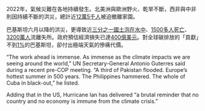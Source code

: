 

2022年，氣候災難在各地持續發生。北美洲與歐洲野火、乾旱不斷，西非與中非則因持續不斷的洪災，總計近[12萬5千人](https://floodlist.com/africa/west-central-africa-floods-august-2022#:~:text=West%2520and%2520Central%2520Africa%2520%25E2%2580%2593%2520Over%2520125%252C000%2520Displaced%2520by%2520Floods%2520Across%252017%2520Countries,-30%2520August%252C%25202022&text=Over%2520125%252C000%2520people%2520have%2520been,until%2520October%)被迫撤離家園。

巴基斯坦六月以降的洪災，更導致近[三分之一國土泡在水中](https://global.udn.com/global_vision/story/8662/6574573)、[1500多人死亡](https://dailytimes.com.pk/998913/flood-death-toll-reaches-1545/amp/)、[3200萬人](https://www.nature.com/articles/d41586-022-02879-2)流離失所。政府預估經濟損失已達[400億美元](https://dailytimes.com.pk/998913/flood-death-toll-reaches-1545/amp/)。對全球碳排放的「貢獻」不到[1%](https://edition.cnn.com/2022/08/30/asia/pakistan-climate-crisis-floods-justice-intl/index.html#:~:text=Pakistan%2520is%2520responsible%2520for%2520less,destroyed%2520schools%252C%2520homes%2520and%2520bridges.)的巴基斯坦，卻付出極端天氣的慘痛代價。


“The work ahead is immense. As immense as the climate impacts we are seeing around the world,” UN Secretary-General Antonio Guterres said during a recent pre-COP meeting.
“A third of Pakistan flooded. Europe’s hottest summer in 500 years. The Philippines hammered. The whole of Cuba in black-out,” he listed.

Adding that in the US, Hurricane Ian has delivered “a brutal reminder that no country and no economy is immune from the climate crisis.”

